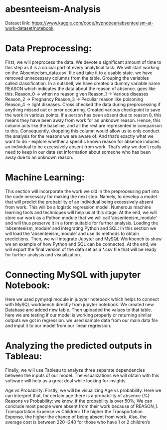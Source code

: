 # abesnteeism-Analysis

Dataset link: https://www.kaggle.com/code/hypnobear/absenteeism-at-work-dataset/notebook

# Data Preprocessing:
First, we will preprocess the data. We devote a significant amount of time to this step as it is a crucial part of every analytical task.
We will start working on the ‘Absenteeism_data.csv’ file and take it to a usable state. 
we have removed unnecessary columns from the table. 
Grouping the variables called classification.
In a nutshell, we have created a dummy variable name REASON which indicates the data about the reason of absence. goes like this.
Reason_0 -> when no reason given
Reason_1 -> Various diseases
Reason_2 -> Pregnancy
Reason_3 -> Peculiar reason like poisoning
Reason_4 -> light diseases.
Cross checked the data during preprocessing if anything missed out or error occurring.
Created various checkpoint to save the work in various points.
If a person has been absent due to reason 0, this means they have been away from work for an unknown reason. Hence, this column acts like the baseline, and all the rest are represented in comparison to this.
Consequently, dropping this column would allow us to only conduct the analysis for the reasons we are aware of. And that’s exactly what we want to do - explore whether a specific known reason for absence induces an individual to be excessively absent from work. That’s why we don’t really need to keep in our data set information about someone who has been away due to an unknown reason.


# Machine Learning:

This section will incorporate the work we did in the preprocessing part into the code necessary for making the next step. Namely, to develop a model that will predict the probability of an individual being excessively absent from work.
This will be a logistic regression model. Numerous machine learning tools and techniques will help us at this stage. At the end, we will store our work as a Python module that we will call ‘absenteeism_module’ and will thus preserve it in a form suitable for further analysis.
Loading the ‘absenteeism_module’ and integrating Python and SQL:
In this section we will load the ‘absenteeism_module’ and use its methods to obtain predictions. Then, we will integrate Jupyter and MySQL Workbench to show we an example of how Python and SQL can be connected. At the end, we will export the final version of the data set as a *.csv file that will be ready for further analysis and visualization.

# Connecting MySQL with jupyter Notebook:
Here we used pymysql module in jupyter notebook which helps to connect with MySQL workbench directly from jupyter notebook. We created new Database and added new table. Then uploaded the values to that table.
here we are testing if our model is working properly or returning similar outputs we got in regression. we used sample data from our main data file and input it to our model from our linear regression.


# Analyzing the predicted outputs in Tableau:
Finally, we will use Tableau to analyze three separate dependencies between the inputs of our model. The visualizations we will obtain with this software will help us a great deal while looking for insights.

Age vs Probability: Firstly, we will be visualizing Age vs probability. Here we can interpret that, for certain age there is a probability of absence (%)
Reasons vs Probability:  we know, if the probability is over 50%; We can conclude most people were absent from their work because of REASON_1.
Transportation Expense vs Children: The higher the Transportation Expense, the higher the chance of being absent from work. Also, the average cost is between 220 -240 for those who have 1 or 2 children’s


